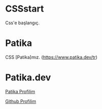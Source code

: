 # CSSstart

Css'e başlangıç.

# Patika

CSS [Patika]mız. (https://www.patika.dev/tr)

# Patika.dev

[Patika Profilim](https://app.patika.dev/nobran)

[Github Profilim](https://github.com/NizMucahit)
